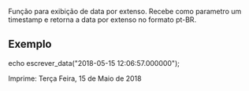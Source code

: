 Função para exibição de data por extenso.
Recebe como parametro um timestamp e retorna a data por extenso no formato pt-BR.

<h2>Exemplo</h2>

echo escrever_data("2018-05-15 12:06:57.000000");

Imprime:
Terça Feira, 15 de Maio de 2018
